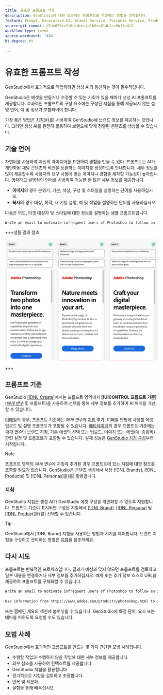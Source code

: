 ```yaml
---
title: 유효한 프롬프트 작성
description: GenStudio에 대한 효과적인 프롬프트를 작성하는 방법을 알아봅니다.
feature: Prompt, Generative AI, Brands Service, Personas Service, Products Service, Guidelines
source-git-commit: d7de679ce310dcdcec4a1b5ea814b2ca8b1fc413
workflow-type: tm+mt
source-wordcount: '484'
ht-degree: 0%

---
```



# 유효한 프롬프트 작성

GenStudio에서 효과적으로 작업하려면 생성 AI와 통신하는 것이 필수적입니다.

GenStudio은 에셋을 만들거나 수정할 수 있는 기회가 있을 때마다 생성 AI 프롬프트를 제공합니다. 효과적인 프롬프트의 구성 요소에는 구성된 지침을 통해 제공되지 않는 설명 언어, 예 및 정보가 포함되어야 합니다.

가장 좋은 방법은 [지침](/help/user-guide/guidelines/overview.md)을(를) 사용하여 GenStudio에 브랜드 정보를 제공하는 것입니다. 그러면 생성 AI를 완전히 활용하여 브랜드에 맞게 정렬된 콘텐츠를 생성할 수 있습니다.

## 기술 언어

자연어를 사용하여 자신의 아이디어를 표현하여 경험을 만들 수 있다. 프롬프트는 AI가 개인화된 채널 콘텐츠와 비전을 보완하는 이미지를 생성하도록 안내합니다. 세부 정보를 많이 제공할수록 사용자의 요구 사항에 맞는 이미지나 경험을 제작할 가능성이 높아집니다. 명확하고 설명적인 언어를 사용하여 가능한 한 많은 세부 정보를 제공합니다.

- **이미지**&#x200B;의 경우 분위기, 기분, 색상, 구성 및 스타일을 설명하는 단어를 사용하십시오.
- **복사**&#x200B;의 경우 대상, 목적, 새 기능 설명, 예 및 작업을 설명하는 단어를 사용하십시오.

다음은 의도, 타겟 대상자 및 스타일에 대한 정보를 설명하는 샘플 프롬프트입니다.

```bash
Write an email to motivate infrequent users of Photoshop to follow an in-app tutorial that teaches them to combine elements of two photos into a beautiful work of art. Highlight the generative AI capabilities of Photoshop and use references to natural imagery.
```

+++샘플 결과 참조

![생성된 전자 메일 3개](/help/assets/sample-email.png)

+++

## 프롬프트 기준

GenStudio [[!DNL Create]](/help/user-guide/create/overview.md)에서는 프롬프트 영역에서 **[!UICONTROL 프롬프트 기준]**([_매개 변수_](/help/user-guide/create/overview.md#parameters) 및 프롬프트)을 사용하여 선택을 통해 세부 정보를 추가하여 AI 해석을 개선할 수 있습니다.

[이메일](/help/tutorials/create-email-experience.md)의 경우, 프롬프트 기준에는 _매개 변수_&#x200B;의 [지침](/help/user-guide/guidelines/overview.md) 추가, 이메일 변형에 사용할 에셋 업로드 및 설명 프롬프트가 포함될 수 있습니다. [메타데이터](/help/tutorials/create-meta-ad.md)의 경우 프롬프트 기준에는 _매개 변수_&#x200B;의 브랜드 지침, 기존 에셋의 선택 또는 업로드, 이미지 또는 에셋(예: 종횡비) 관련 설정 및 프롬프트가 포함될 수 있습니다. 실제 성능은 [GenStudio 지침 구성](/help/user-guide/guidelines/add-guidelines.md)부터 시작됩니다.

>[!NOTE]
>
>프롬프트 영역의 _매개 변수_&#x200B;에 지침이 추가된 경우 프롬프트에 있는 지침에 대한 참조를 포함할 필요가 없습니다. GenStudio은 콘텐츠 생성에서 해당 [!DNL Brands], [!DNL Products] 및 [!DNL Personas]을(를) 활용합니다.

### 지침

GenStudio 지침은 생성 AI가 GenStudio 에셋 구성을 개인화할 수 있도록 지원합니다. 프롬프트 기준이 표시되면 구성된 지침에서 [[!DNL Brand]](/help/user-guide/guidelines/brands.md), [[!DNL Persona]](/help/user-guide/guidelines/personas.md) 및 [[!DNL Product]](/help/user-guide/guidelines/products.md)을(를) 선택할 수 있습니다.

>[!TIP]
>
>GenStudio에서 [!DNL Brand] 지침을 사용하는 방법과 시기를 제어합니다. 브랜드 지침을 구성하고 관리하는 방법은 [지침](/help/user-guide/guidelines/overview.md)을 참조하세요.

## 다시 시도

프롬프트는 반복적인 프로세스입니다. 결과가 예상과 맞지 않으면 프롬프트를 검토하고 일부 내용을 변경하거나 세부 정보를 추가하십시오. 예제 또는 추가 정보 소스로 URL을 제공하여 프롬프트를 구체화할 수 있습니다.

```bash
Write an email to motivate infrequent users of Photoshop to follow an in-app tutorial that teaches them to combine elements of two photos into a beautiful work of art. Highlight the generative AI capabilities of Photoshop and use references to natural imagery.

Use information from https://www.adobe.com/products/photoshop.html to inspire users with the latest features.
```

또는 캠페인 개요의 섹션에 붙여넣을 수 있습니다. GenStudio에 특정 단어, 요소 또는 테마를 피하도록 요청할 수도 있습니다.

## 모범 사례

GenStudio에서 효과적인 프롬프트를 만드는 몇 가지 간단한 모범 사례입니다.

- 수행할 작업과 수행하지 않을 작업에 대한 세부 정보를 제공합니다.
- 외부 참조를 사용하여 컨텍스트를 제공합니다.
- GenStudio 지침을 활용합니다.
- 정기적으로 지침을 검토하고 조정합니다.
- 반복 및 세분화.
- 실험을 통해 배우십시오.
